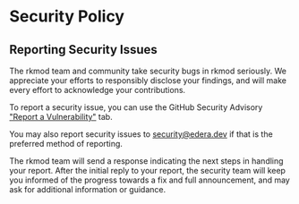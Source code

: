 # Security Policy

## Reporting Security Issues

The rkmod team and community take security bugs in rkmod seriously. We appreciate your efforts to responsibly disclose your findings, and will make every effort to acknowledge your contributions.

To report a security issue, you can use the GitHub Security Advisory ["Report a Vulnerability"](https://github.com/edera-dev/rkmod/security/advisories/new) tab.

You may also report security issues to security@edera.dev if that is the preferred method of reporting.

The rkmod team will send a response indicating the next steps in handling your report. After the initial reply to your report, the security team will keep you informed of the progress towards a fix and full announcement, and may ask for additional information or guidance.
